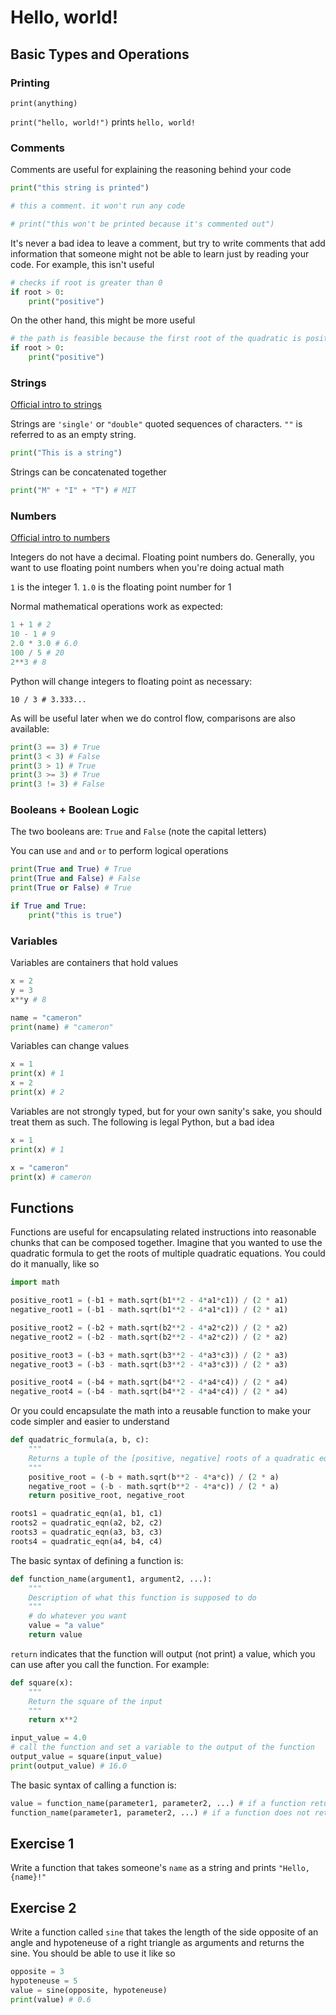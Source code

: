 # Hello, world!

## Basic Types and Operations

### Printing

`print(anything)`

`print("hello, world!")` prints `hello, world!`

### Comments

Comments are useful for explaining the reasoning behind your code

```py
print("this string is printed")

# this a comment. it won't run any code

# print("this won't be printed because it's commented out")
```

It's never a bad idea to leave a comment, but try to write comments that add information that someone might not be able to learn just by reading your code. For example, this isn't useful

```py
# checks if root is greater than 0
if root > 0:
    print("positive")
```

On the other hand, this might be more useful

```py
# the path is feasible because the first root of the quadratic is positive
if root > 0:
    print("positive")
```

### Strings

[Official intro to strings](https://docs.python.org/3/tutorial/introduction.html#strings)

Strings are `'single'` or `"double"` quoted sequences of characters. `""` is referred to as an empty string.

```py
print("This is a string")
```

Strings can be concatenated together

```py
print("M" + "I" + "T") # MIT
```

### Numbers

[Official intro to numbers](https://docs.python.org/3/tutorial/introduction.html#numbers)

Integers do not have a decimal. Floating point numbers do. Generally, you want to use floating point numbers when you're doing actual math

`1` is the integer 1. `1.0` is the floating point number for 1

Normal mathematical operations work as expected:

```py
1 + 1 # 2
10 - 1 # 9
2.0 * 3.0 # 6.0
100 / 5 # 20
2**3 # 8
```

Python will change integers to floating point as necessary:

`10 / 3 # 3.333...`

As will be useful later when we do control flow, comparisons are also available:

```py
print(3 == 3) # True
print(3 < 3) # False
print(3 > 1) # True
print(3 >= 3) # True
print(3 != 3) # False
```

### Booleans + Boolean Logic

The two booleans are: `True` and `False` (note the capital letters)

You can use `and` and `or` to perform logical operations

```py
print(True and True) # True
print(True and False) # False
print(True or False) # True

if True and True:
    print("this is true")
```

### Variables

Variables are containers that hold values

```py
x = 2
y = 3
x**y # 8

name = "cameron"
print(name) # "cameron"
```

Variables can change values

```py
x = 1
print(x) # 1
x = 2
print(x) # 2
```

Variables are not strongly typed, but for your own sanity's sake, you should treat them as such. The following is legal Python, but a bad idea

```py
x = 1
print(x) # 1

x = "cameron"
print(x) # cameron
```

## Functions

Functions are useful for encapsulating related instructions into reasonable chunks that can be composed together. Imagine that you wanted to use the quadratic formula to get the roots of multiple quadratic equations. You could do it manually, like so

```py
import math

positive_root1 = (-b1 + math.sqrt(b1**2 - 4*a1*c1)) / (2 * a1)
negative_root1 = (-b1 - math.sqrt(b1**2 - 4*a1*c1)) / (2 * a1)

positive_root2 = (-b2 + math.sqrt(b2**2 - 4*a2*c2)) / (2 * a2)
negative_root2 = (-b2 - math.sqrt(b2**2 - 4*a2*c2)) / (2 * a2)

positive_root3 = (-b3 + math.sqrt(b3**2 - 4*a3*c3)) / (2 * a3)
negative_root3 = (-b3 - math.sqrt(b3**2 - 4*a3*c3)) / (2 * a3)

positive_root4 = (-b4 + math.sqrt(b4**2 - 4*a4*c4)) / (2 * a4)
negative_root4 = (-b4 - math.sqrt(b4**2 - 4*a4*c4)) / (2 * a4)
```

Or you could encapsulate the math into a reusable function to make your code simpler and easier to understand

```py
def quadatric_formula(a, b, c):
    """
    Returns a tuple of the [positive, negative] roots of a quadratic equation
    """
    positive_root = (-b + math.sqrt(b**2 - 4*a*c)) / (2 * a)
    negative_root = (-b - math.sqrt(b**2 - 4*a*c)) / (2 * a)
    return positive_root, negative_root

roots1 = quadratic_eqn(a1, b1, c1)
roots2 = quadratic_eqn(a2, b2, c2)
roots3 = quadratic_eqn(a3, b3, c3)
roots4 = quadratic_eqn(a4, b4, c4)
```

The basic syntax of defining a function is:

```py
def function_name(argument1, argument2, ...):
    """
    Description of what this function is supposed to do
    """
    # do whatever you want
    value = "a value"
    return value
```

`return` indicates that the function will output (not print) a value, which you can use after you call the function. For example:

```py
def square(x):
    """
    Return the square of the input
    """
    return x**2

input_value = 4.0
# call the function and set a variable to the output of the function
output_value = square(input_value)
print(output_value) # 16.0
```

The basic syntax of calling a function is:

```py
value = function_name(parameter1, parameter2, ...) # if a function returns a value
function_name(parameter1, parameter2, ...) # if a function does not return a value
```

## Exercise 1

Write a function that takes someone's `name` as a string and prints `"Hello, {name}!"`

## Exercise 2

Write a function called `sine` that takes the length of the side opposite of an angle and hypoteneuse of a right triangle as arguments and returns the sine. You should be able to use it like so

```py
opposite = 3
hypoteneuse = 5
value = sine(opposite, hypoteneuse)
print(value) # 0.6
```
